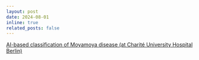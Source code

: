 ```yaml
---
layout: post
date: 2024-08-01
inline: true
related_posts: false
---
```


[AI-based classification of Moyamoya disease (at Charité University Hospital Berlin)](https://tue-image.nl/wp-content/uploads/2024/08/MScProject_MMD.pdf)
